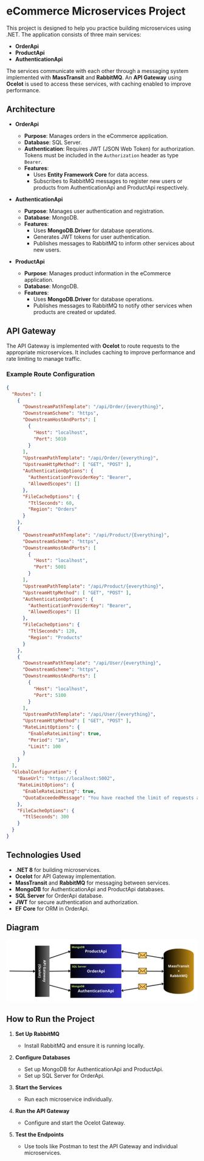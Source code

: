 
# eCommerce Microservices Project

This project is designed to help you practice building microservices using .NET. The application consists of three main services:

- **OrderApi**
- **ProductApi**
- **AuthenticationApi**

The services communicate with each other through a messaging system implemented with **MassTransit** and **RabbitMQ**. An **API Gateway** using **Ocelot** is used to access these services, with caching enabled to improve performance.

## Architecture

- **OrderApi**
  - **Purpose**: Manages orders in the eCommerce application.
  - **Database**: SQL Server.
  - **Authentication**: Requires JWT (JSON Web Token) for authorization. Tokens must be included in the `Authorization` header as type `Bearer`.
  - **Features**:
    - Uses **Entity Framework Core** for data access.
    - Subscribes to RabbitMQ messages to register new users or products from AuthenticationApi and ProductApi respectively.

- **AuthenticationApi**
  - **Purpose**: Manages user authentication and registration.
  - **Database**: MongoDB.
  - **Features**:
    - Uses **MongoDB.Driver** for database operations.
    - Generates JWT tokens for user authentication.
    - Publishes messages to RabbitMQ to inform other services about new users.

- **ProductApi**
  - **Purpose**: Manages product information in the eCommerce application.
  - **Database**: MongoDB.
  - **Features**:
    - Uses **MongoDB.Driver** for database operations.
    - Publishes messages to RabbitMQ to notify other services when products are created or updated.

## API Gateway

The API Gateway is implemented with **Ocelot** to route requests to the appropriate microservices. It includes caching to improve performance and rate limiting to manage traffic.

### Example Route Configuration

```json
{
  "Routes": [
    {
      "DownstreamPathTemplate": "/api/Order/{everything}",
      "DownstreamScheme": "https",
      "DownstreamHostAndPorts": [
        {
          "Host": "localhost",
          "Port": 5010
        }
      ],
      "UpstreamPathTemplate": "/api/Order/{everything}",
      "UpstreamHttpMethod": [ "GET", "POST" ],
      "AuthenticationOptions": {
        "AuthenticationProviderKey": "Bearer",
        "AllowedScopes": []
      },
      "FileCacheOptions": {
        "TtlSeconds": 60,
        "Region": "Orders"
      }
    },
    {
      "DownstreamPathTemplate": "/api/Product/{Everything}",
      "DownstreamScheme": "https",
      "DownstreamHostAndPorts": [
        {
          "Host": "localhost",
          "Port": 5001
        }
      ],
      "UpstreamPathTemplate": "/api/Product/{everything}",
      "UpstreamHttpMethod": [ "GET", "POST" ],
      "AuthenticationOptions": {
        "AuthenticationProviderKey": "Bearer",
        "AllowedScopes": []
      },
      "FileCacheOptions": {
        "TtlSeconds": 120,
        "Region": "Products"
      }
    },
    {
      "DownstreamPathTemplate": "/api/User/{everything}",
      "DownstreamScheme": "https",
      "DownstreamHostAndPorts": [
        {
          "Host": "localhost",
          "Port": 5100
        }
      ],
      "UpstreamPathTemplate": "/api/User/{everything}",
      "UpstreamHttpMethod": [ "GET", "POST" ],
      "RateLimitOptions": {
        "EnableRateLimiting": true,
        "Period": "1m",
        "Limit": 100
      }
    }
  ],
  "GlobalConfiguration": {
    "BaseUrl": "https://localhost:5002",
    "RateLimitOptions": {
      "EnableRateLimiting": true,
      "QuotaExceededMessage": "You have reached the limit of requests allowed"
    },
    "FileCacheOptions": {
      "TtlSeconds": 300
    }
  }
}
```

## Technologies Used

- **.NET 8** for building microservices.
- **Ocelot** for API Gateway implementation.
- **MassTransit** and **RabbitMQ** for messaging between services.
- **MongoDB** for AuthenticationApi and ProductApi databases.
- **SQL Server** for OrderApi database.
- **JWT** for secure authentication and authorization.
- **EF Core** for ORM in OrderApi.

## Diagram

![Architecture Diagram](./eCommerce.png)

## How to Run the Project

1. **Set Up RabbitMQ**
   - Install RabbitMQ and ensure it is running locally.

2. **Configure Databases**
   - Set up MongoDB for AuthenticationApi and ProductApi.
   - Set up SQL Server for OrderApi.

3. **Start the Services**
   - Run each microservice individually.

4. **Run the API Gateway**
   - Configure and start the Ocelot Gateway.

5. **Test the Endpoints**
   - Use tools like Postman to test the API Gateway and individual microservices.
